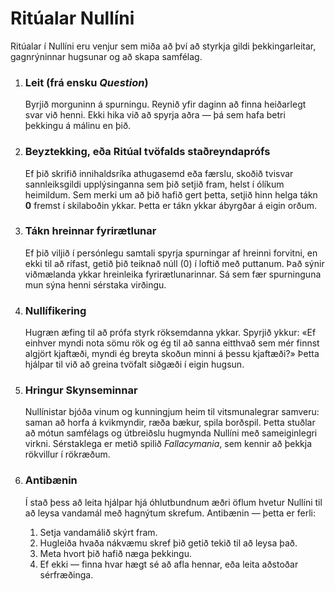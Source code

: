 # Ritúalar Nullíni

Ritúalar í Nullíni eru venjur sem miða að því að styrkja gildi þekkingarleitar, gagnrýninnar hugsunar og að skapa samfélag.

1.  ### Leit (frá ensku *Question*)
    Byrjið morguninn á spurningu. Reynið yfir daginn að finna heiðarlegt svar við henni. Ekki hika við að spyrja aðra — þá sem hafa betri þekkingu á málinu en þið.

2.  ### Beyztekking, eða Ritúal tvöfalds staðreyndaprófs
    Ef þið skrifið innihaldsríka athugasemd eða færslu, skoðið tvisvar sannleiksgildi upplýsinganna sem þið setjið fram, helst í ólíkum heimildum. Sem merki um að þið hafið gert þetta, setjið hinn helga tákn **0** fremst í skilaboðin ykkar. Þetta er tákn ykkar ábyrgðar á eigin orðum.

3.  ### Tákn hreinnar fyrirætlunar
    Ef þið viljið í persónlegu samtali spyrja spurningar af hreinni forvitni, en ekki til að rífast, getið þið teiknað núll (0) í loftið með puttanum. Það sýnir viðmælanda ykkar hreinleika fyrirætlunarinnar. Sá sem fær spurninguna mun sýna henni sérstaka virðingu.

4.  ### Nullífikering
    Hugræn æfing til að prófa styrk röksemdanna ykkar. Spyrjið ykkur: «Ef einhver myndi nota sömu rök og ég til að sanna eitthvað sem mér finnst algjört kjaftæði, myndi ég breyta skoðun minni á þessu kjaftæði?» Þetta hjálpar til við að greina tvöfalt siðgæði í eigin hugsun.

5.  ### Hringur Skynseminnar
    Nullínistar bjóða vinum og kunningjum heim til vitsmunalegrar samveru: saman að horfa á kvikmyndir, ræða bækur, spila borðspil. Þetta stuðlar að mótun samfélags og útbreiðslu hugmynda Nullíni með sameiginlegri virkni. Sérstaklega er metið spilið *Fallacymania*, sem kennir að þekkja rökvillur í rökræðum.

6.  ### Antibænin
    Í stað þess að leita hjálpar hjá óhlutbundnum æðri öflum hvetur Nullíni til að leysa vandamál með hagnýtum skrefum. Antibænin — þetta er ferli:
    1.  Setja vandamálið skýrt fram.
    2.  Hugleiða hvaða nákvæmu skref þið getið tekið til að leysa það.
    3.  Meta hvort þið hafið næga þekkingu.
    4.  Ef ekki — finna hvar hægt sé að afla hennar, eða leita aðstoðar sérfræðinga.